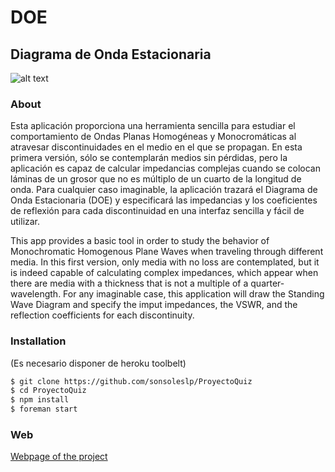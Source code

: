 # DOE

## Diagrama de Onda Estacionaria

![alt text][logo] 
### About

Esta aplicación proporciona una herramienta sencilla para estudiar el comportamiento de Ondas Planas Homogéneas y Monocromáticas al atravesar discontinuidades en el medio en el que se propagan. En esta primera versión, sólo se contemplarán medios sin pérdidas, pero la aplicación es capaz de calcular impedancias complejas cuando se colocan láminas de un grosor que no es múltiplo de un cuarto de la longitud de onda. Para cualquier caso imaginable, la aplicación trazará el Diagrama de Onda Estacionaria (DOE) y especificará las impedancias y los coeficientes de reflexión para cada discontinuidad en una interfaz sencilla y fácil de utilizar. 


This app provides a basic tool in order to study the behavior of Monochromatic Homogenous Plane Waves when traveling through different media. In this first version, only media with no loss are contemplated, but it is indeed capable of calculating complex impedances, which appear when there are media with a thickness that is not a multiple of a quarter-wavelength. For any imaginable case, this application will draw the Standing Wave Diagram and specify the imput impedances, the VSWR, and the reflection coefficients for each discontinuity.

### Installation
(Es necesario disponer de heroku toolbelt)

```sh
$ git clone https://github.com/sonsoleslp/ProyectoQuiz
$ cd ProyectoQuiz
$ npm install
$ foreman start
```
### Web

[Webpage of the project]


[Webpage of the project]:http://poynting.herokuapp.com
[logo]: http://sonsoleslp.neocities.org/maspeq.png
